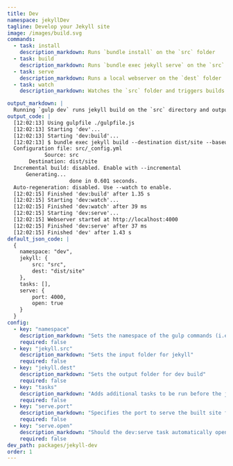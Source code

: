 ```yaml
---
title: Dev
namespace: jekyllDev
tagline: Develop your Jekyll site
image: /images/build.svg
commands:
  - task: install
    description_markdown: Runs `bundle install` on the `src` folder
  - task: build
    description_markdown: Runs `bundle exec jekyll serve` on the `src` folder
  - task: serve
    description_markdown: Runs a local webserver on the `dest` folder
  - task: watch
    description_markdown: Watches the `src` folder and triggers builds

output_markdown: |
  Running `gulp dev` runs jekyll build on the `src` directory and outputs the site to `dist/site`. Once completed the a local webserver will be started on port 4000. Any changes to the `src` folder will trigger a rebuild of the contents.
output_code: |
  [12:02:13] Using gulpfile ./gulpfile.js
  [12:02:13] Starting 'dev'...
  [12:02:13] Starting 'dev:build'...
  [12:02:13] $ bundle exec jekyll build --destination dist/site --baseurl
  Configuration file: src/_config.yml
            Source: src
       Destination: dist/site
  Incremental build: disabled. Enable with --incremental
      Generating...
                    done in 0.601 seconds.
  Auto-regeneration: disabled. Use --watch to enable.
  [12:02:15] Finished 'dev:build' after 1.35 s
  [12:02:15] Starting 'dev:watch'...
  [12:02:15] Finished 'dev:watch' after 39 ms
  [12:02:15] Starting 'dev:serve'...
  [12:02:15] Webserver started at http://localhost:4000
  [12:02:15] Finished 'dev:serve' after 37 ms
  [12:02:15] Finished 'dev' after 1.43 s
default_json_code: |
  {
  	namespace: "dev",
  	jekyll: {
  		src: "src",
  		dest: "dist/site"
  	},
  	tasks: [],
  	serve: {
  		port: 4000,
  		open: true
  	}
  }
config:
  - key: "namespace"
    description_markdown: "Sets the namespace of the gulp commands (i.e. gulp namespace:command)"
    required: false
  - key: "jekyll.src"
    description_markdown: "Sets the input folder for jekyll"
    required: false
  - key: "jekyll.dest"
    description_markdown: "Sets the output folder for dev build"
    required: false
  - key: "tasks"
    description_markdown: "Adds additional tasks to be run before the jekyll build. This is useful for reducing build time in jekyll."
    required: false
  - key: "serve.port"
    description_markdown: "Specifies the port to serve the built site from."
    required: false
  - key: "serve.open"
    description_markdown: "Should the dev:serve task automatically open a tab in a browser"
    required: false
dev_path: packages/jekyll-dev
order: 1
---
```

